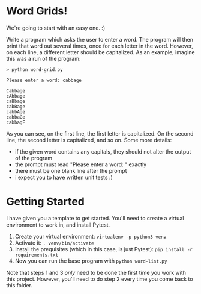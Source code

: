 # Word Grids!

We're going to start with an easy one. :)

Write a program which asks the user to enter a word. The program will then print that word out several times, once for each letter in the word. However, on each line, a different letter should be capitalized. As an example, imagine this was a run of the program:

```
> python word-grid.py

Please enter a word: cabbage

Cabbage
cAbbage
caBbage
cabBage
cabbAge
cabbaGe
cabbagE
```
As you can see, on the first line, the first letter is capitalized. On the second line, the second letter is capitalized, and so on. Some more details:
* if the given word contains any capitals, they should not alter the output of the program
* the prompt must read "Please enter a word: " exactly
* there must be one blank line after the prompt
* i expect you to have written unit tests :)

# Getting Started

I have given you a template to get started. You'll need to create a virtual environment to work in, and install Pytest.
1. Create your virtual environment: `virtualenv -p python3 venv`
2. Activate it: `. venv/bin/activate`
3. Install the prequisites (which in this case, is just Pytest): `pip install -r requirements.txt`
4. Now you can run the base program with `python word-list.py`

Note that steps 1 and 3 *only* need to be done the first time you work with this project. However, you'll need to do step 2 every time you come back to this folder.
